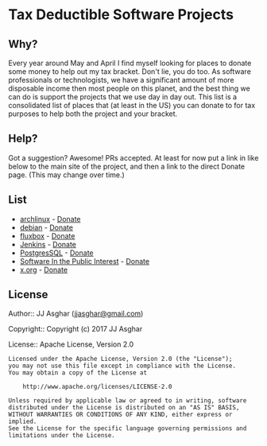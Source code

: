 # Tax Deductible Software Projects

## Why?

Every year around May and April I find myself looking for places to donate some money to
help out my tax bracket. Don't lie, you do too. As software professionals or technologists, we have
a significant amount of more disposable income then most people on this planet, and the
best thing we can do is support the projects that we use day in day out. This list is a
consolidated list of places that (at least in the US) you can donate to for tax purposes
to help both the project and your bracket.

## Help?

Got a suggestion? Awesome! PRs accepted. At least for now put a link in like below to the
main site of the project, and then a link to the direct Donate page. (This may change over
time.)

## List

- [archlinux][archlinux] - [Donate][archlinuxdonate]
- [debian][debian] - [Donate][debiandonate]
- [fluxbox][fluxbox] - [Donate][fluxboxdonate]
- [Jenkins][jenkins] - [Donate][jenkinsdonate]
- [PostgresSQL][postgres] - [Donate][postgresdonate]
- [Software In the Public Interest][sitpi] - [Donate][sitpidonate]
- [x.org][xorg] - [Donate][xorgdonate]


## License

Author:: JJ Asghar ([jjasghar@gmail.com](mailto:jjasghar@gmail.com))

Copyright:: Copyright (c) 2017 JJ Asghar

License:: Apache License, Version 2.0

```text
Licensed under the Apache License, Version 2.0 (the "License");
you may not use this file except in compliance with the License.
You may obtain a copy of the License at

    http://www.apache.org/licenses/LICENSE-2.0

Unless required by applicable law or agreed to in writing, software
distributed under the License is distributed on an "AS IS" BASIS,
WITHOUT WARRANTIES OR CONDITIONS OF ANY KIND, either express or implied.
See the License for the specific language governing permissions and
limitations under the License.
```

[archlinux]: https://www.archlinux.org/
[archlinuxdonate]: http://www.spi-inc.org/projects/archlinux/
[debian]: https://www.debian.org/
[debiandonate]: http://www.spi-inc.org/projects/debian/
[fluxbox]: http://fluxbox.org/
[fluxboxdonate]: http://www.spi-inc.org/projects/fluxbox/
[jenkins]: https://jenkins.io/
[jenkinsdonate]: https://jenkins.io/donate
[postgres]: https://www.postgresql.org/
[postgresdonate]: http://www.spi-inc.org/projects/postgresql/
[sitpi]: http://www.spi-inc.org/
[sitpidonate]: http://www.spi-inc.org/donations/
[xorg]: https://www.x.org/wiki/XorgFoundation/
[xorgdonate]: http://www.spi-inc.org/projects/x.org/
